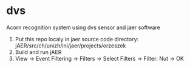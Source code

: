 # dvs
Acorn recognition system using dvs sensor and jaer software

1. Put this repo localy in jaer source code directory:
	jAER/src/ch/unizh/ini/jaer/projects/orzeszek
2. Build and run jAER
3. View -> Event Filtering -> Filters -> Select Filters -> Filter: Nut -> OK
